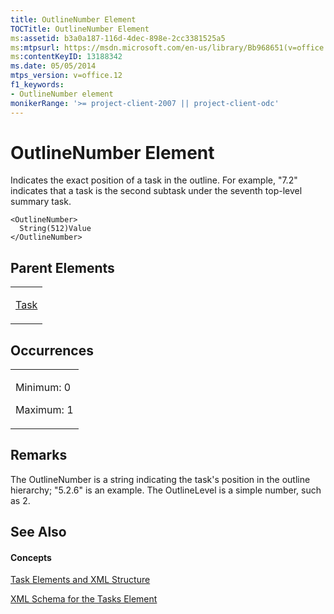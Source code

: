 ```yaml
---
title: OutlineNumber Element
TOCTitle: OutlineNumber Element
ms:assetid: b3a0a187-116d-4dec-898e-2cc3381525a5
ms:mtpsurl: https://msdn.microsoft.com/en-us/library/Bb968651(v=office.12)
ms:contentKeyID: 13188342
ms.date: 05/05/2014
mtps_version: v=office.12
f1_keywords:
- OutlineNumber element
monikerRange: '>= project-client-2007 || project-client-odc'
---
```


# OutlineNumber Element




Indicates the exact position of a task in the outline. For example, "7.2" indicates that a task is the second subtask under the seventh top-level summary task.

    <OutlineNumber>
      String(512)Value
    </OutlineNumber>

## Parent Elements

<table>
<colgroup>
<col style="width: 100%" />
</colgroup>
<tbody>
<tr class="odd">
<td><p><a href="bb968487(v=office.12).md">Task</a></p></td>
</tr>
</tbody>
</table>

## Occurrences

<table>
<colgroup>
<col style="width: 100%" />
</colgroup>
<tbody>
<tr class="odd">
<td><p>Minimum: 0</p>
<p>Maximum: 1</p></td>
</tr>
</tbody>
</table>

## Remarks

The OutlineNumber is a string indicating the task's position in the outline hierarchy; "5.2.6" is an example. The OutlineLevel is a simple number, such as 2.

## See Also

#### Concepts

[Task Elements and XML Structure](bb968475\(v=office.12\).md)

[XML Schema for the Tasks Element](bb968415\(v=office.12\).md)

